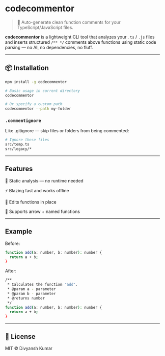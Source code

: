 # codecommentor

> 🚀 Auto-generate clean function comments for your TypeScript/JavaScript files.

**codecommentor** is a lightweight CLI tool that analyzes your `.ts` / `.js` files and inserts structured `/** */` comments above functions using static code parsing — no AI, no dependencies, no fluff.

---

## 📦 Installation

```bash
npm install -g codecommentor
```

```bash
# Basic usage in current directory
codecommentor

# Or specify a custom path
codecommentor --path my-folder
```

### `.commentignore`
Like .gitignore — skip files or folders from being commented:
```bash
# Ignore these files
src/temp.ts
src/legacy/*
```
---

## Features
🧠 Static analysis — no runtime needed

⚡ Blazing fast and works offline

💾 Edits functions in place

🎯 Supports arrow + named functions


---

## Example
Before:

```bash
function add(a: number, b: number): number {
  return a + b;
}
```
After:

```bash
/**
 * Calculates the function "add".
 * @param a - parameter
 * @param b - parameter
 * @returns number
 */
function add(a: number, b: number): number {
  return a + b;
}
```
--- 

## 📄 License
MIT © Divyansh Kumar
